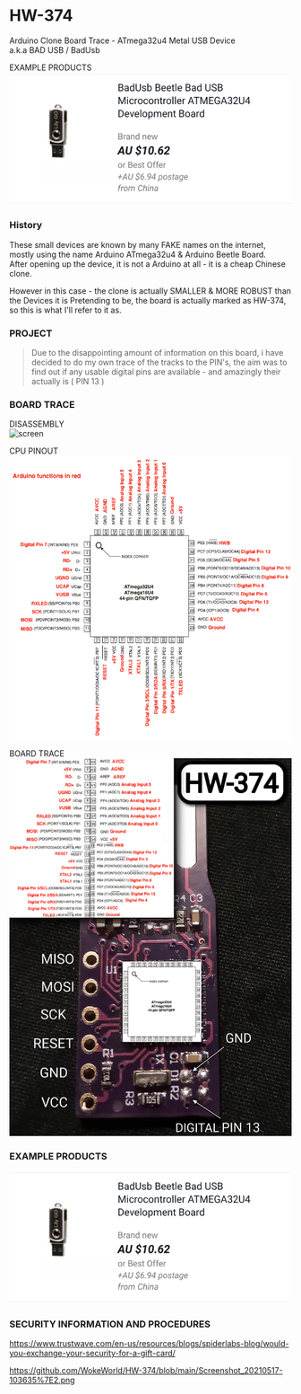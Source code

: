 # HW-374
Arduino Clone Board Trace - ATmega32u4 Metal USB Device       
a.k.a BAD USB / BadUsb

EXAMPLE PRODUCTS       
![screen](Screenshot_20210517-103635%7E2.png)   


     
### History
These small devices are known by many FAKE names on the internet, mostly using the name Arduino ATmega32u4 & Arduino Beetle Board.   
After opening up the device, it is not a Arduino at all - it is a cheap Chinese clone.   
 
However in this case - the clone is actually SMALLER & MORE ROBUST than the Devices it is Pretending to be, the board is actually marked as HW-374, so this is what I'll refer to it as.  
 
       
### PROJECT
> Due to the disappointing amount of information on this board, i have decided to do my own trace of the tracks to the PIN's, the aim was to find out if any usable digital pins are available - and amazingly their actually is ( PIN 13 )
       

 
### BOARD TRACE
DISASSEMBLY     
![screen](IMG_20210514_015844.jpg)     

CPU PINOUT      
![screen](32U4PinMapping.png)     

BOARD TRACE       
![screen](IMG_20210514_013748.jpg)   

### EXAMPLE PRODUCTS
![screen](Screenshot_20210517-103635%7E2.png)   


### SECURITY INFORMATION AND PROCEDURES      
https://www.trustwave.com/en-us/resources/blogs/spiderlabs-blog/would-you-exchange-your-security-for-a-gift-card/     
  

https://github.com/WokeWorld/HW-374/blob/main/Screenshot_20210517-103635%7E2.png

